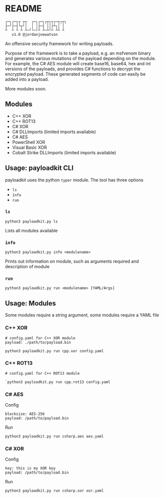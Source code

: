 # README

````
┌─┐┌─┐┬ ┬┬  ┌─┐┌─┐┌┬┐┬┌─┬┌┬┐
├─┘├─┤└┬┘│  │ │├─┤ ││├┴┐│ │ 
┴  ┴ ┴ ┴ ┴─┘└─┘┴ ┴─┴┘┴ ┴┴ ┴
   v1.0 @jordanjoewatson
````

An offensive security framework for writing payloads.

Purpose of the framework is to take a payload, e.g. an msfvenom binary and generates various mutations of the payload depending on the module. For example, the C# AES module will create base16, base64, hex and int versions of the payloads, and provides C# functions to decrypt the encrypted payload. These generated segments of code can easily be added into a payload.

More modules soon.

## Modules
- C++ XOR
- C++ ROT13
- C# XOR
- C# DLLImports (limited imports available)
- C# AES
- PowerShell XOR
- Visual Basic XOR
- Cobalt Strike DLLImports (limited imports available)

## Usage: payloadkit CLI

payloadkit uses the python `typer` module. The tool has three options
- `ls`
- `ìnfo`
- `run`

### `ls`

````
python3 payloadkit.py ls
````

Lists all modules available

### `info`

````
python3 payloadkit.py info <modulename>
````

Prints out information on module, such as arguments required and description of module

### `run`

````
python3 payloadkit.py run <modulename> [YAML/Args]
````

## Usage: Modules

Some modules require a string argument, some modules require a YAML file

### C++ XOR

````
# config.yaml for C++ XOR module
payload: ./path/to/payload.bin
````

````
python3 payloadkit.py run cpp.xor config.yaml
````

### C++ ROT13

````
# config.yaml for C++ ROT13 module
````

````
`python3 payloadkit.py run cpp.rot13 config.yaml
````

### C# AES

Config
````
blocksize: AES-256
payload: /path/to/payload.bin
````

Run
````
python3 payloadkit.py run csharp.aes aes.yaml
````

### C# XOR

Config
````
key: this is my XOR key
payload: /path/to/payload.bin
````

Run
````
python3 payloadkit.py run csharp.xor xor.yaml
````
